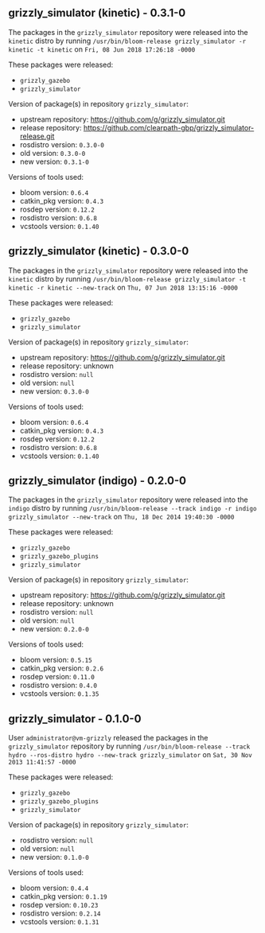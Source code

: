 ## grizzly_simulator (kinetic) - 0.3.1-0

The packages in the `grizzly_simulator` repository were released into the `kinetic` distro by running `/usr/bin/bloom-release grizzly_simulator -r kinetic -t kinetic` on `Fri, 08 Jun 2018 17:26:18 -0000`

These packages were released:
- `grizzly_gazebo`
- `grizzly_simulator`

Version of package(s) in repository `grizzly_simulator`:

- upstream repository: https://github.com/g/grizzly_simulator.git
- release repository: https://github.com/clearpath-gbp/grizzly_simulator-release.git
- rosdistro version: `0.3.0-0`
- old version: `0.3.0-0`
- new version: `0.3.1-0`

Versions of tools used:

- bloom version: `0.6.4`
- catkin_pkg version: `0.4.3`
- rosdep version: `0.12.2`
- rosdistro version: `0.6.8`
- vcstools version: `0.1.40`


## grizzly_simulator (kinetic) - 0.3.0-0

The packages in the `grizzly_simulator` repository were released into the `kinetic` distro by running `/usr/bin/bloom-release grizzly_simulator -t kinetic -r kinetic --new-track` on `Thu, 07 Jun 2018 13:15:16 -0000`

These packages were released:
- `grizzly_gazebo`
- `grizzly_simulator`

Version of package(s) in repository `grizzly_simulator`:

- upstream repository: https://github.com/g/grizzly_simulator.git
- release repository: unknown
- rosdistro version: `null`
- old version: `null`
- new version: `0.3.0-0`

Versions of tools used:

- bloom version: `0.6.4`
- catkin_pkg version: `0.4.3`
- rosdep version: `0.12.2`
- rosdistro version: `0.6.8`
- vcstools version: `0.1.40`


## grizzly_simulator (indigo) - 0.2.0-0

The packages in the `grizzly_simulator` repository were released into the `indigo` distro by running `/usr/bin/bloom-release --track indigo -r indigo grizzly_simulator --new-track` on `Thu, 18 Dec 2014 19:40:30 -0000`

These packages were released:
- `grizzly_gazebo`
- `grizzly_gazebo_plugins`
- `grizzly_simulator`

Version of package(s) in repository `grizzly_simulator`:
- upstream repository: https://github.com/g/grizzly_simulator.git
- release repository: unknown
- rosdistro version: `null`
- old version: `null`
- new version: `0.2.0-0`

Versions of tools used:
- bloom version: `0.5.15`
- catkin_pkg version: `0.2.6`
- rosdep version: `0.11.0`
- rosdistro version: `0.4.0`
- vcstools version: `0.1.35`


## grizzly_simulator - 0.1.0-0

User `administrator@vm-grizzly` released the packages in the `grizzly_simulator` repository by running `/usr/bin/bloom-release --track hydro --ros-distro hydro --new-track grizzly_simulator` on `Sat, 30 Nov 2013 11:41:57 -0000`

These packages were released:
- `grizzly_gazebo`
- `grizzly_gazebo_plugins`
- `grizzly_simulator`

Version of package(s) in repository `grizzly_simulator`:
- rosdistro version: `null`
- old version: `null`
- new version: `0.1.0-0`

Versions of tools used:
- bloom version: `0.4.4`
- catkin_pkg version: `0.1.19`
- rosdep version: `0.10.23`
- rosdistro version: `0.2.14`
- vcstools version: `0.1.31`


